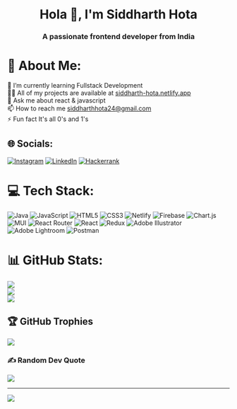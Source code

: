 <h1 align="center">Hola 👋, I'm Siddharth Hota</h1>
<h3 align="center">A passionate frontend developer from India</h3>

# 💫 About Me:
🌱 I’m currently learning Fullstack Development<br>👨‍💻 All of my projects are available at <a href='https://siddharth-hota.netlify.app/'>siddharth-hota.netlify.app</a><br>💬 Ask me about react & javascript<br>📫 How to reach me siddharthhota24@gmail.com<br>⚡ Fun fact It's all 0's and 1's


## 🌐 Socials:
[![Instagram](https://img.shields.io/badge/Instagram-%23E4405F.svg?logo=Instagram&logoColor=white)](https://instagram.com/s_i_dd_ha_rth/) [![LinkedIn](https://img.shields.io/badge/LinkedIn-%230077B5.svg?logo=linkedin&logoColor=white)](https://linkedin.com/in/siddhartha-hota-2a5189209) [![Hackerrank](https://img.shields.io/badge/-Hackerrank-2EC866?style=for-the-badge&logo=HackerRank&logoColor=white=200x10)](https://www.hackerrank.com/hotasiddharth24)

# 💻 Tech Stack:
![Java](https://img.shields.io/badge/java-%23ED8B00.svg?style=for-the-badge&logo=java&logoColor=white) ![JavaScript](https://img.shields.io/badge/javascript-%23323330.svg?style=for-the-badge&logo=javascript&logoColor=%23F7DF1E) ![HTML5](https://img.shields.io/badge/html5-%23E34F26.svg?style=for-the-badge&logo=html5&logoColor=white) ![CSS3](https://img.shields.io/badge/css3-%231572B6.svg?style=for-the-badge&logo=css3&logoColor=white) ![Netlify](https://img.shields.io/badge/netlify-%23000000.svg?style=for-the-badge&logo=netlify&logoColor=#00C7B7) ![Firebase](https://img.shields.io/badge/firebase-%23039BE5.svg?style=for-the-badge&logo=firebase) ![Chart.js](https://img.shields.io/badge/chart.js-F5788D.svg?style=for-the-badge&logo=chart.js&logoColor=white) ![MUI](https://img.shields.io/badge/MUI-%230081CB.svg?style=for-the-badge&logo=material-ui&logoColor=white) ![React Router](https://img.shields.io/badge/React_Router-CA4245?style=for-the-badge&logo=react-router&logoColor=white) ![React](https://img.shields.io/badge/react-%2320232a.svg?style=for-the-badge&logo=react&logoColor=%2361DAFB) ![Redux](https://img.shields.io/badge/redux-%23593d88.svg?style=for-the-badge&logo=redux&logoColor=white) ![Adobe Illustrator](https://img.shields.io/badge/adobeillustrator-%23FF9A00.svg?style=for-the-badge&logo=adobeillustrator&logoColor=white) ![Adobe Lightroom](https://img.shields.io/badge/Adobe%20Lightroom-31A8FF.svg?style=for-the-badge&logo=Adobe%20Lightroom&logoColor=white) ![Postman](https://img.shields.io/badge/Postman-FF6C37?style=for-the-badge&logo=postman&logoColor=white)
# 📊 GitHub Stats:
![](https://github-readme-stats.vercel.app/api?username=bluetooth-stack&theme=default&hide_border=false&include_all_commits=true&count_private=true)<br/>
![](https://github-readme-streak-stats.herokuapp.com/?user=bluetooth-stack&theme=default&hide_border=false)<br/>
![](https://github-readme-stats.vercel.app/api/top-langs/?username=bluetooth-stack&theme=default&hide_border=false&include_all_commits=true&count_private=true&layout=compact)

## 🏆 GitHub Trophies
![](https://github-profile-trophy.vercel.app/?username=bluetooth-stack&theme=gruvbox&no-frame=false&no-bg=true&margin-w=4)

### ✍️ Random Dev Quote
![](https://quotes-github-readme.vercel.app/api?type=horizontal&theme=radical)

---
[![](https://visitcount.itsvg.in/api?id=bluetooth-stack&icon=0&color=0)](https://visitcount.itsvg.in)

<!-- Proudly created with GPRM ( https://gprm.itsvg.in ) -->
